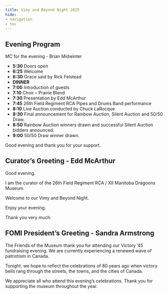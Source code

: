 ```yaml
---
title: Vimy and Beyond Night 2025
hide:
- navigation
- toc
---
```


## Evening Program

MC for the evening - Brian Midwinter

- **5:30**  Doors open
- **6:25**  Welcome
- **6:30**  Grace said by Rick Felstead
- **DINNER**
- **7:00**  Introduction of guests
- **7:10**  Choir – Prairie Blend
- **7:30**  Presentation by Edd McArthur
- **7:45**  26th Field Regiment RCA Pipes and Drums Band performance
- **8:10**  Live Auction conducted by Chuck LaRocque
- **8:30**  Final announcement for Rainbow Auction, Silent Auction and 50/50 Draw.
- **8:50**  Rainbow Auction winners drawn and successful Silent Auction bidders announced.
- **9:00**  50/50 Draw winner drawn.

Good evening and thank you for your support.



## Curator’s Greeting - Edd McArthur

Good evening.

I am the curator of the 26th Field Regiment RCA / XII Manitoba Dragoons Museum.

Welcome to our Vimy and Beyond Night.

Enjoy your evening.

Thank you very much.



## FOMI President’s Greeting - Sandra Armstrong


The Friends of the Museum thank you for attending our Victory ’45 fundraising evening. We are currently experiencing a renewed wave of patriotism in Canada.

Tonight, we hope to reflect the celebrations of 80 years ago when victory bells rang through the streets, the towns, and the cities of Canada.

We appreciate all who attend this evening’s celebrations. Thank you for supporting the museum throughout the year.

